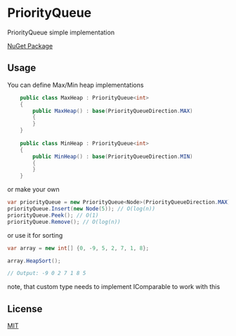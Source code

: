 # PriorityQueue

PriorityQueue simple implementation 

[NuGet Package](https://www.nuget.org/packages/Pents.PQ)

## Usage

You can define Max/Min heap implementations 

```C#
    public class MaxHeap : PriorityQueue<int>
    {
        public MaxHeap() : base(PriorityQueueDirection.MAX)
        {
        }
    }
    
    public class MinHeap : PriorityQueue<int>
    {
        public MinHeap() : base(PriorityQueueDirection.MIN)
        {
        }
    }
```

or make your own

```C#
var priorityQueue = new PriorityQueue<Node>(PriorityQueueDirection.MAX);
priorityQueue.Insert(new Node(5)); // O(log(n))
priorityQueue.Peek(); // O(1)
priorityQueue.Remove(); // O(log(n))
```

or use it for sorting

```C#
var array = new int[] {0, -9, 5, 2, 7, 1, 8};

array.HeapSort();

// Output: -9 0 2 7 1 8 5 

```

note, that custom type needs to implement IComparable to work with this



## License
[MIT](https://choosealicense.com/licenses/mit/)